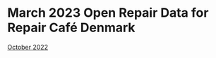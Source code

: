 # March 2023 Open Repair Data for Repair Café Denmark

[October 2022](https://github.com/openrepair/data/tree/master/partners/RepairCafeDenmark/202210)
